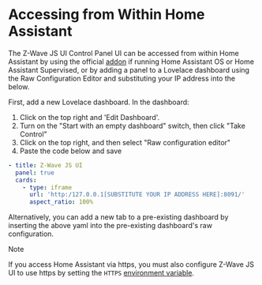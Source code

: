 # Accessing from Within Home Assistant

The Z-Wave JS UI Control Panel UI can be accessed from within Home Assistant by using the official [addon](https://github.com/hassio-addons/addon-zwave-js-ui) if running Home Assistant OS or Home Assistant Supervised, or by adding a panel to a Lovelace dashboard using the Raw Configuration Editor and substituting your IP address into the below.

First, add a new Lovelace dashboard. In the dashboard:

1. Click on the top right and 'Edit Dashboard'.
2. Turn on the "Start with an empty dashboard" switch, then click "Take Control"
3. Click on the top right, and then select "Raw configuration editor"
4. Paste the code below and save

```yaml
- title: Z-Wave JS UI
  panel: true
  cards:
    - type: iframe
      url: 'http:/127.0.0.1[SUBSTITUTE YOUR IP ADDRESS HERE]:8091/'
      aspect_ratio: 100%
```

Alternatively, you can add a new tab to a pre-existing dashboard by inserting the above yaml into the pre-existing dashboard's raw configuration.

> [!NOTE]
> If you access Home Assistant via https, you must also configure Z-Wave JS UI to use https by setting the `HTTPS` [environment variable](guide/env-vars.md).
